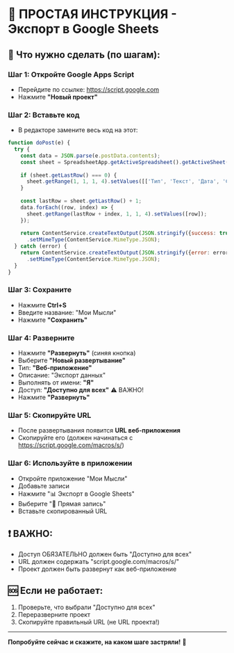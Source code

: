 # 🎯 ПРОСТАЯ ИНСТРУКЦИЯ - Экспорт в Google Sheets

## 🚀 Что нужно сделать (по шагам):

### Шаг 1: Откройте Google Apps Script
- Перейдите по ссылке: https://script.google.com
- Нажмите **"Новый проект"**

### Шаг 2: Вставьте код
- В редакторе замените весь код на этот:

```javascript
function doPost(e) {
  try {
    const data = JSON.parse(e.postData.contents);
    const sheet = SpreadsheetApp.getActiveSpreadsheet().getActiveSheet();
    
    if (sheet.getLastRow() === 0) {
      sheet.getRange(1, 1, 1, 4).setValues([['Тип', 'Текст', 'Дата', 'Статус']]);
    }
    
    const lastRow = sheet.getLastRow() + 1;
    data.forEach((row, index) => {
      sheet.getRange(lastRow + index, 1, 1, 4).setValues([row]);
    });
    
    return ContentService.createTextOutput(JSON.stringify({success: true}))
      .setMimeType(ContentService.MimeType.JSON);
  } catch (error) {
    return ContentService.createTextOutput(JSON.stringify({error: error.toString()}))
      .setMimeType(ContentService.MimeType.JSON);
  }
}
```

### Шаг 3: Сохраните
- Нажмите **Ctrl+S**
- Введите название: "Мои Мысли"
- Нажмите **"Сохранить"**

### Шаг 4: Разверните
- Нажмите **"Развернуть"** (синяя кнопка)
- Выберите **"Новый развертывание"**
- Тип: **"Веб-приложение"**
- Описание: "Экспорт данных"
- Выполнять от имени: **"Я"**
- Доступ: **"Доступно для всех"** ⚠️ ВАЖНО!
- Нажмите **"Развернуть"**

### Шаг 5: Скопируйте URL
- После развертывания появится **URL веб-приложения**
- Скопируйте его (должен начинаться с https://script.google.com/macros/s/)

### Шаг 6: Используйте в приложении
- Откройте приложение "Мои Мысли"
- Добавьте записи
- Нажмите "📊 Экспорт в Google Sheets"
- Выберите "🔗 Прямая запись"
- Вставьте скопированный URL

## ❗ ВАЖНО:
- Доступ ОБЯЗАТЕЛЬНО должен быть "Доступно для всех"
- URL должен содержать "script.google.com/macros/s/"
- Проект должен быть развернут как веб-приложение

## 🆘 Если не работает:
1. Проверьте, что выбрали "Доступно для всех"
2. Переразверните проект
3. Скопируйте правильный URL (не URL проекта!)

---
**Попробуйте сейчас и скажите, на каком шаге застряли!** 🚀
